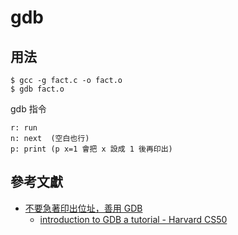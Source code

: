 # gdb

## 用法

```
$ gcc -g fact.c -o fact.o
$ gdb fact.o
```

gdb 指令

```
r: run
n: next  (空白也行)
p: print (p x=1 會把 x 設成 1 後再印出)
```

## 參考文獻

* [不要急著印出位址，善用 GDB](https://hackmd.io/@sysprog/c-standards?type=view#%E4%B8%8D%E8%A6%81%E6%80%A5%E8%91%97%E5%8D%B0%E5%87%BA%E4%BD%8D%E5%9D%80%EF%BC%8C%E5%96%84%E7%94%A8-GDB)
    * [introduction to GDB a tutorial - Harvard CS50](https://www.youtube.com/watch?v=sCtY--xRUyI)

